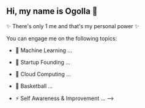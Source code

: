 ## Hi, my name is Ogolla 👋 



✨ There's only 1 me and that's my personal power ✨ 

You can engage me on the following topics:

- 🔭 Machine Learning ...

- 👯 Startup Founding ...

- 💬 Cloud Computing ...

- 🏀 Basketball  ...
 
- ⚡ Self Awareness & Improvement ...
-->
##

